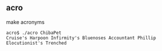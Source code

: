 ## acro
make acronyms

```
acro$ ./acro ChibaPet
Cruise's Harpoon Infirmity's Bluenoses Accountant Phillip Elocutionist's Trenched 
```
